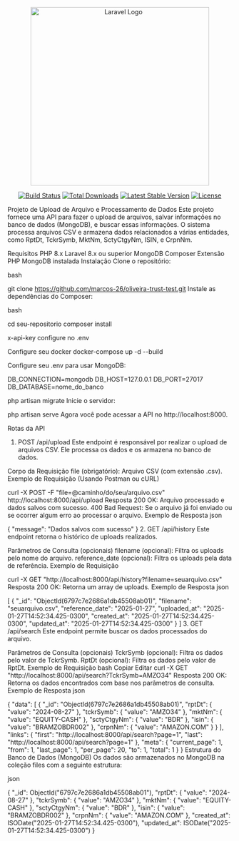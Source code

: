 <p align="center"><a href="https://laravel.com" target="_blank"><img src="https://raw.githubusercontent.com/laravel/art/master/logo-lockup/5%20SVG/2%20CMYK/1%20Full%20Color/laravel-logolockup-cmyk-red.svg" width="400" alt="Laravel Logo"></a></p>

<p align="center">
<a href="https://github.com/laravel/framework/actions"><img src="https://github.com/laravel/framework/workflows/tests/badge.svg" alt="Build Status"></a>
<a href="https://packagist.org/packages/laravel/framework"><img src="https://img.shields.io/packagist/dt/laravel/framework" alt="Total Downloads"></a>
<a href="https://packagist.org/packages/laravel/framework"><img src="https://img.shields.io/packagist/v/laravel/framework" alt="Latest Stable Version"></a>
<a href="https://packagist.org/packages/laravel/framework"><img src="https://img.shields.io/packagist/l/laravel/framework" alt="License"></a>
</p>


Projeto de Upload de Arquivo e Processamento de Dados
Este projeto fornece uma API para fazer o upload de arquivos, salvar informações no banco de dados (MongoDB), e buscar essas informações. O sistema processa arquivos CSV e armazena dados relacionados a várias entidades, como RptDt, TckrSymb, MktNm, SctyCtgyNm, ISIN, e CrpnNm.

Requisitos
PHP 8.x
Laravel 8.x ou superior
MongoDB
Composer
Extensão PHP MongoDB instalada
Instalação
Clone o repositório:

bash

git clone https://github.com/marcos-26/oliveira-trust-test.git
Instale as dependências do Composer:

bash

cd seu-repositorio
composer install

x-api-key 
configure no .env 

Configure seu docker 
docker-compose up -d --build 

Configure seu .env para usar MongoDB:

DB_CONNECTION=mongodb
DB_HOST=127.0.0.1
DB_PORT=27017
DB_DATABASE=nome_do_banco


php artisan migrate
Inicie o servidor:


php artisan serve
Agora você pode acessar a API no http://localhost:8000.

Rotas da API
1. POST /api/upload
Este endpoint é responsável por realizar o upload de arquivos CSV. Ele processa os dados e os armazena no banco de dados.

Corpo da Requisição
file (obrigatório): Arquivo CSV (com extensão .csv).
Exemplo de Requisição (Usando Postman ou cURL)

curl -X POST -F "file=@caminho/do/seu/arquivo.csv" http://localhost:8000/api/upload
Resposta
200 OK: Arquivo processado e dados salvos com sucesso.
400 Bad Request: Se o arquivo já foi enviado ou se ocorrer algum erro ao processar o arquivo.
Exemplo de Resposta
json

{
    "message": "Dados salvos com sucesso"
}
2. GET /api/history
Este endpoint retorna o histórico de uploads realizados.

Parâmetros de Consulta (opcionais)
filename (opcional): Filtra os uploads pelo nome do arquivo.
reference_date (opcional): Filtra os uploads pela data de referência.
Exemplo de Requisição

curl -X GET "http://localhost:8000/api/history?filename=seuarquivo.csv"
Resposta
200 OK: Retorna um array de uploads.
Exemplo de Resposta
json

[
    {
        "_id": "ObjectId(6797c7e2686a1db45508ab01)",
        "filename": "seuarquivo.csv",
        "reference_date": "2025-01-27",
        "uploaded_at": "2025-01-27T14:52:34.425-0300",
        "created_at": "2025-01-27T14:52:34.425-0300",
        "updated_at": "2025-01-27T14:52:34.425-0300"
    }
]
3. GET /api/search
Este endpoint permite buscar os dados processados do arquivo.

Parâmetros de Consulta (opcionais)
TckrSymb (opcional): Filtra os dados pelo valor de TckrSymb.
RptDt (opcional): Filtra os dados pelo valor de RptDt.
Exemplo de Requisição
bash
Copiar
Editar
curl -X GET "http://localhost:8000/api/search?TckrSymb=AMZO34"
Resposta
200 OK: Retorna os dados encontrados com base nos parâmetros de consulta.
Exemplo de Resposta
json

{
    "data": [
        {
            "_id": "ObjectId(6797c7e2686a1db45508ab01)",
            "rptDt": { "value": "2024-08-27" },
            "tckrSymb": { "value": "AMZO34" },
            "mktNm": { "value": "EQUITY-CASH" },
            "sctyCtgyNm": { "value": "BDR" },
            "isin": { "value": "BRAMZOBDR002" },
            "crpnNm": { "value": "AMAZON.COM" }
        }
    ],
    "links": {
        "first": "http://localhost:8000/api/search?page=1",
        "last": "http://localhost:8000/api/search?page=1"
    },
    "meta": {
        "current_page": 1,
        "from": 1,
        "last_page": 1,
        "per_page": 20,
        "to": 1,
        "total": 1
    }
}
Estrutura do Banco de Dados (MongoDB)
Os dados são armazenados no MongoDB na coleção files com a seguinte estrutura:

json

{
    "_id": ObjectId("6797c7e2686a1db45508ab01"),
    "rptDt": { "value": "2024-08-27" },
    "tckrSymb": { "value": "AMZO34" },
    "mktNm": { "value": "EQUITY-CASH" },
    "sctyCtgyNm": { "value": "BDR" },
    "isin": { "value": "BRAMZOBDR002" },
    "crpnNm": { "value": "AMAZON.COM" },
    "created_at": ISODate("2025-01-27T14:52:34.425-0300"),
    "updated_at": ISODate("2025-01-27T14:52:34.425-0300")
}
